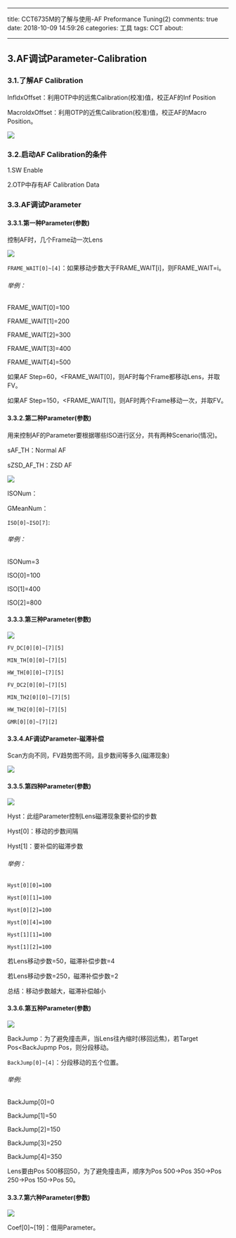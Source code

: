 ﻿---

title: CCT6735M的了解与使用-AF Preformance Tuning(2)
comments: true
date: 2018-10-09 14:59:26
categories: 工具
tags: CCT
about:

---

## 3.AF调试Parameter-Calibration

### 3.1.了解AF Calibration

InfldxOffset：利用OTP中的远焦Calibration(校准)值，校正AF的Inf Position

MacroldxOffset：利用OTP的近焦Calibration(校准)值，校正AF的Macro Position。

![ ](https://www.cnblogs.com/images/cnblogs_com/cliy-10/1310958/o_28.png)

### 3.2.启动AF Calibration的条件

1.SW Enable

2.OTP中存有AF Calibration Data

### 3.3.AF调试Parameter

#### 3.3.1.第一种Parameter(参数)

控制AF时，几个Frame动一次Lens

![ ](https://www.cnblogs.com/images/cnblogs_com/cliy-10/1310958/o_29.png)

`FRAME_WAIT[0]~[4]`：如果移动步数大于FRAME_WAIT[i]，则FRAME_WAIT=i。

###### 举例：

FRAME_WAIT[0]=100

FRAME_WAIT[1]=200

FRAME_WAIT[2]=300

FRAME_WAIT[3]=400

FRAME_WAIT[4]=500

如果AF Step=60，<FRAME_WAIT[0]，则AF时每个Frame都移动Lens，并取FV。

如果AF Step=150，<FRAME_WAIT[1]，则AF时两个Frame移动一次，并取FV。

#### 3.3.2.第二种Parameter(参数)

用来控制AF的Parameter要根据哪些ISO进行区分，共有两种Scenario(情况)。

sAF_TH：Normal AF

sZSD_AF_TH：ZSD AF

![ ](https://www.cnblogs.com/images/cnblogs_com/cliy-10/1310958/o_36.PNG)

ISONum：

GMeanNum：

`ISO[0]~ISO[7]`:

###### 举例：

ISONum=3

ISO[0]=100

ISO[1]=400

ISO[2]=800

#### 3.3.3.第三种Parameter(参数)

![ ](https://www.cnblogs.com/images/cnblogs_com/cliy-10/1310958/o_37.PNG)

`FV_DC[0][0]~[7][5]`

`MIN_TH[0][0]~[7][5]`

`HW_TH[0][0]~[7][5]`

`FV_DC2[0][0]~[7][5]`

`MIN_TH2[0][0]~[7][5]`

`HW_TH2[0][0]~[7][5]`

`GMR[0][0]~[7][2]`


#### 3.3.4.AF调试Parameter-磁滞补偿

Scan方向不同，FV趋势图不同，且步数间等多久(磁滞现象)

![ ](https://www.cnblogs.com/images/cnblogs_com/cliy-10/1310958/o_32.png)

#### 3.3.5.第四种Parameter(参数)

![ ](https://www.cnblogs.com/images/cnblogs_com/cliy-10/1310958/o_33.PNG)

Hyst：此组Parameter控制Lens磁滞现象要补偿的步数

Hyst[0]：移动的步数间隔

Hyst[1]：要补偿的磁滞步数

###### 举例：

```
Hyst[0][0]=100

Hyst[0][1]=100

Hyst[0][2]=100

Hyst[0][4]=100

Hyst[1][1]=100

Hyst[1][2]=100
```

若Lens移动步数=50，磁滞补偿步数=4

若Lens移动步数=250，磁滞补偿步数=2

总结：移动步数越大，磁滞补偿越小

#### 3.3.6.第五种Parameter(参数)

![ ](https://www.cnblogs.com/images/cnblogs_com/cliy-10/1310958/o_34.PNG)

BackJump：为了避免撞击声，当Lens往內缩时(移回远焦)，若Target Pos<BackJupmp Pos，则分段移动。

`BackJump[0]~[4]`：分段移动的五个位置。

###### 举例:

BackJump[0]=0

BackJump[1]=50

BackJump[2]=150

BackJump[3]=250

BackJump[4]=350

Lens要由Pos 500移回50，为了避免撞击声，顺序为Pos 500->Pos 350->Pos 250->Pos 150->Pos 50。

#### 3.3.7.第六种Parameter(参数)

![ ](https://www.cnblogs.com/images/cnblogs_com/cliy-10/1310958/o_35.PNG)

Coef[0]~[19]：借用Parameter。